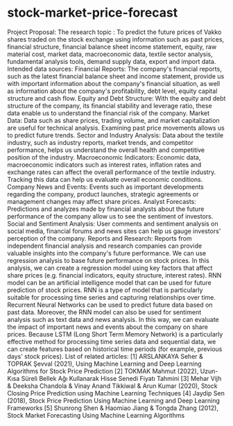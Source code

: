 # stock-market-price-forecast
Project Proposal:
The research topic :
To predict the future prices of Vakko shares traded on the stock exchange using information such as
past prices, financial structure, financial balance sheet income statement, equity, raw material cost,
market data, macroeconomic data, textile sector analysis, fundamental analysis tools, demand supply
data, export and import data.
Intended data sources:
Financial Reports: The company's financial reports, such as the latest financial balance sheet and
income statement, provide us with important information about the company's financial situation, as
well as information about the company's profitability, debt level, equity capital structure and cash
flow.
Equity and Debt Structure: With the equity and debt structure of the company, its financial stability
and leverage ratio, these data enable us to understand the financial risk of the company.
Market Data: Data such as share prices, trading volume, and market capitalization are useful for
technical analysis. Examining past price movements allows us to predict future trends.
Sector and Industry Analysis: Data about the textile industry, such as industry reports, market trends,
and competitor performance, helps us understand the overall health and competitive position of the
industry.
Macroeconomic Indicators: Economic data, macroeconomic indicators such as interest rates, inflation
rates and exchange rates can affect the overall performance of the textile industry. Tracking this data
can help us evaluate overall economic conditions.
Company News and Events: Events such as important developments regarding the company, product
launches, strategic agreements or management changes may affect share prices.
Analyst Forecasts: Predictions and analyzes made by financial analysts about the future performance
of the company allow us to see the sentiment of investors.
Social and Sentiment Analysis: User comments and sentiment analysis on social media, financial
forums and news sites can help us gauge investors' perception of the company.
Reports and Research: Reports from independent financial analysis and research companies can
provide valuable insights into the company's future performance.
We can use regression analysis to base future performance on stock prices. In this analysis, we can
create a regression model using key factors that affect share prices (e.g. financial indicators, equity
structure, interest rates).
RNN model can be an artificial intelligence model that can be used for future prediction of stock
prices. RNN is a type of model that is particularly suitable for processing time series and capturing
relationships over time. Recurrent Neural Networks can be used to predict future data based on past
data. Moreover, the RNN model can also be used for sentiment analysis such as text data and news
analysis. In this way, we can evaluate the impact of important news and events about the company
on share prices.
Because LSTM (Long Short Term Memory Network) is a particularly effective method for processing
time series data and sequential data, we can create features based on historical time periods (for
example, previous days' stock prices).
List of related articles:
[1] ARSLANKAYA Seher & TOPRAK Şevval (2021), Using Machine Learning and Deep Learning
Algorithms for Stock Price Prediction
[2] TOKMAK Mahmut (2022), Uzun-Kısa Süreli Bellek Ağı Kullanarak Hisse Senedi Fiyatı Tahmini
[3] Mehar Vijh & Deeksha Chandola & Vinay Anand Tikkiwal & Arun Kumar (2020), Stock Closing
Price Prediction using Machine Learning Techniques
[4] Jaydip Sen (2018), Stock Price Prediction Using Machine Learning and Deep Learning Frameworks
[5] Shunrong Shen & Haomiao Jiang & Tongda Zhang (2012), Stock Market Forecasting Using
Machine Learning Algorithms
